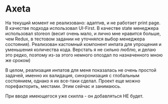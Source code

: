 # Axeta

На текущий момент не реализовано: адаптив, и не работает print page.
В качестве подхода использовал UI-First.
В качестве state менеджера использовал storeon (весит очень мало, и лично мне нравится больше, чем Redux, в тестовом задании не уточнялся выбор менеджера состояния).
Реализован кастомный компонент инпата для упрощения и уменьшения количества кода.
Верстать я не сильно люблю, и делаю это редко, поэтому из-за этого немного опоздал по назначенного мною же сроком)

В целом, реализация инпатов для меня показалась не очень простой задачей, именно их валидация, синхронизация с глобальным состоянием,
однако я их все-таки сделал. Проект еще можно порефакторить, местами. Этим сейчас и занимаюсь.

При вводе имеющегося уже скилла - он добавляться НЕ будет.